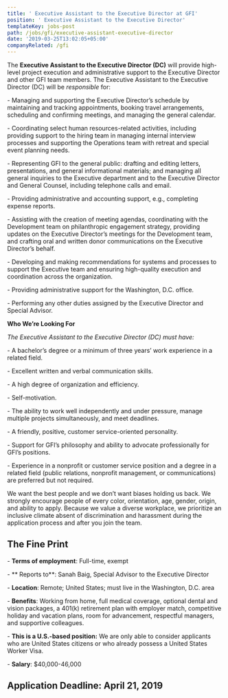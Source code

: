 ```yaml
---
title: ' Executive Assistant to the Executive Director at GFI'
position: ' Executive Assistant to the Executive Director'
templateKey: jobs-post
path: /jobs/gfi/executive-assistant-executive-director
date: '2019-03-25T13:02:05+05:00'
companyRelated: /gfi
---
```

The **Executive Assistant to the Executive Director (DC)** will provide high-level project execution and administrative support to the Executive Director and other GFI team members. The Executive Assistant to the Executive Director (DC) will be _responsible_ for:

\- Managing and supporting the Executive Director’s schedule by maintaining and tracking appointments, booking travel arrangements, scheduling and confirming meetings, and managing the general calendar.

\- Coordinating select human resources-related activities, including providing support to the hiring team in managing internal interview processes and supporting the Operations team with retreat and special event planning needs.

\- Representing GFI to the general public: drafting and editing letters, presentations, and general informational materials; and managing all general inquiries to the Executive department and to the Executive Director and General Counsel, including telephone calls and email.

\- Providing administrative and accounting support, e.g., completing expense reports.

\- Assisting with the creation of meeting agendas, coordinating with the Development team on philanthropic engagement strategy, providing updates on the Executive Director’s meetings for the Development team, and crafting oral and written donor communications on the Executive Director’s behalf.

\- Developing and making recommendations for systems and processes to support the Executive team and ensuring high-quality execution and coordination across the organization.

\- Providing administrative support for the Washington, D.C. office.

\- Performing any other duties assigned by the Executive Director and Special Advisor.



**Who We’re Looking For**

_The Executive Assistant to the Executive Director (DC) must have:_

\- A bachelor’s degree or a minimum of three years’ work experience in a related field.

\- Excellent written and verbal communication skills.

\- A high degree of organization and efficiency.

\- Self-motivation.

\- The ability to work well independently and under pressure, manage multiple projects simultaneously, and meet deadlines.

\- A friendly, positive, customer service-oriented personality.

\- Support for GFI’s philosophy and ability to advocate professionally for GFI’s positions.

\- Experience in a nonprofit or customer service position and a degree in a related field (public relations, nonprofit management, or communications) are preferred but not required.



We want the best people and we don’t want biases holding us back. We strongly encourage people of every color, orientation, age, gender, origin, and ability to apply. Because we value a diverse workplace, we prioritize an inclusive climate absent of discrimination and harassment during the application process and after you join the team.

## The Fine Print

\- **Terms of employment**: Full-time, exempt

\- ** Reports to**: Sanah Baig, Special Advisor to the Executive Director

\- **Location**: Remote; United States; must live in the Washington, D.C. area

\- **Benefits**: Working from home, full medical coverage, optional dental and vision packages, a 401(k) retirement plan with employer match, competitive holiday and vacation plans, room for advancement, respectful managers, and supportive colleagues.

\- **This is a U.S.-based position:** We are only able to consider applicants who are United States citizens or who already possess a United States Worker Visa.

\- **Salary**: $40,000-46,000



## Application Deadline: April 21, 2019
